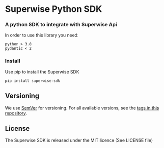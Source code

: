 # Superwise Python SDK

### A python SDK to integrate with Superwise Api

In order to use this library you need:

```
python > 3.8
pydantic < 2
```

### Install

Use pip to install the Superwise SDK

```
pip install superwise-sdk

```

## Versioning

We use [SemVer](http://semver.org/) for versioning. For all available versions, see the [tags in this repository](https://github.com/your/project/tags).

## License
The Superwise SDK is released under the MIT licence (See LICENSE file)
